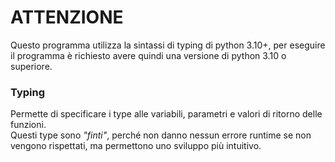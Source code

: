 # ATTENZIONE
Questo programma utilizza la sintassi di typing di python 3.10+, per eseguire il programma è richiesto avere quindi una versione di python 3.10 o superiore.

### Typing
Permette di specificare i type alle variabili, parametri e valori di ritorno delle funzioni.<br>
Questi type sono *"finti"*, perché non danno nessun errore runtime se non vengono rispettati, ma permettono uno sviluppo più intuitivo.